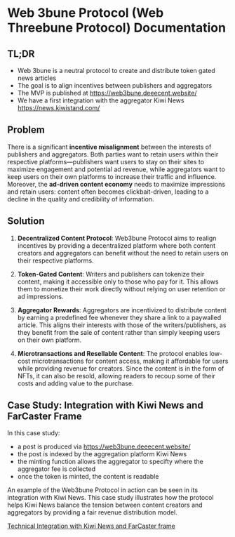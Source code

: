 # Web 3bune Protocol (Web Threebune Protocol) Documentation

## TL;DR

- Web 3bune is a neutral protocol to create and distribute token gated news articles
- The goal is to align incentives between publishers and aggregators
- The MVP is published at https://web3bune.deeecent.website/
- We have a first integration with the aggregator Kiwi News https://news.kiwistand.com/

## Problem

There is a significant **incentive misalignment** between the interests of publishers and aggregators. Both parties want to retain users within their respective platforms—publishers want users to stay on their sites to maximize engagement and potential ad revenue, while aggregators want to keep users on their own platforms to increase their traffic and influence. Moreover, the **ad-driven content economy** needs to maximize impressions and retain users: content often becomes clickbait-driven, leading to a decline in the quality and credibility of information.

## Solution

1. **Decentralized Content Protocol**: Web3bune Protocol aims to realign incentives by providing a decentralized platform where both content creators and aggregators can benefit without the need to retain users on their respective platforms.

2. **Token-Gated Content**: Writers and publishers can tokenize their content, making it accessible only to those who pay for it. This allows them to monetize their work directly without relying on user retention or ad impressions.

3. **Aggregator Rewards**: Aggregators are incentivized to distribute content by earning a predefined fee whenever they share a link to a paywalled article. This aligns their interests with those of the writers/publishers, as they benefit from the sale of content rather than simply keeping users on their own platform.

4. **Microtransactions and Resellable Content**: The protocol enables low-cost microtransactions for content access, making it affordable for users while providing revenue for creators. Since the content is in the form of NFTs, it can also be resold, allowing readers to recoup some of their costs and adding value to the purchase.

## Case Study: Integration with Kiwi News and FarCaster Frame

In this case study:

- a post is produced via https://web3bune.deeecent.website/
- the post is indexed by the aggregation platform Kiwi News
- the minting function allows the aggregator to specifty where the aggregator fee is collected
- once the token is minted, the content is readable

An example of the Web3bune Protocol in action can be seen in its integration with Kiwi News. This case study illustrates how the protocol helps Kiwi News balance the tension between content creators and aggregators by providing a fair revenue distribution model.

[Technical Integration with Kiwi News and FarCaster frame](https://hackmd.io/zb6G3qp6RQG4tO0BXJx9Hg)
